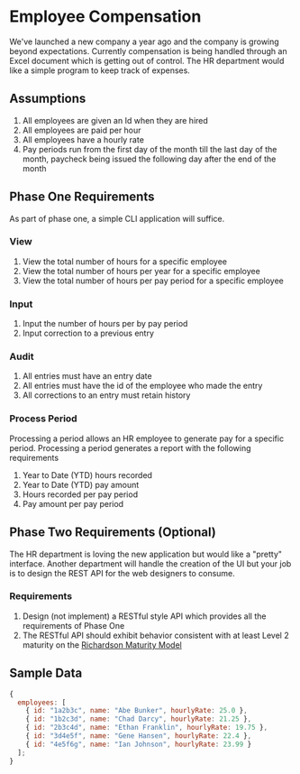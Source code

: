 # Employee Compensation

We've launched a new company a year ago and the company is growing beyond expectations. Currently compensation is being handled through an Excel document which is getting out of control. The HR department would like a simple program to keep track of expenses.

## Assumptions

1. All employees are given an Id when they are hired
2. All employees are paid per hour
3. All employees have a hourly rate
4. Pay periods run from the first day of the month till the last day of the month, paycheck being issued the following day after the end of the month

## Phase One Requirements

As part of phase one, a simple CLI application will suffice.

### View

1. View the total number of hours for a specific employee
2. View the total number of hours per year for a specific employee
3. View the total number of hours per pay period for a specific employee

### Input

1. Input the number of hours per by pay period
2. Input correction to a previous entry

### Audit

1. All entries must have an entry date
2. All entries must have the id of the employee who made the entry
3. All corrections to an entry must retain history

### Process Period

Processing a period allows an HR employee to generate pay for a specific period. Processing a period generates a report with the following requirements

1. Year to Date (YTD) hours recorded
2. Year to Date (YTD) pay amount
3. Hours recorded per pay period
4. Pay amount per pay period

## Phase Two Requirements (Optional)

The HR department is loving the new application but would like a "pretty" interface. Another department will handle the creation of the UI but your job is to design the REST API for the web designers to consume.

### Requirements

1. Design (not implement) a RESTful style API which provides all the requirements of Phase One
2. The RESTful API should exhibit behavior consistent with at least Level 2 maturity on the [Richardson Maturity Model](https://martinfowler.com/articles/richardsonMaturityModel.html)

## Sample Data

```javascript
{
  employees: [
    { id: "1a2b3c", name: "Abe Bunker", hourlyRate: 25.0 },
    { id: "1b2c3d", name: "Chad Darcy", hourlyRate: 21.25 },
    { id: "2b3c4d", name: "Ethan Franklin", hourlyRate: 19.75 },
    { id: "3d4e5f", name: "Gene Hansen", hourlyRate: 22.4 },
    { id: "4e5f6g", name: "Ian Johnson", hourlyRate: 23.99 }
  ];
}
```
